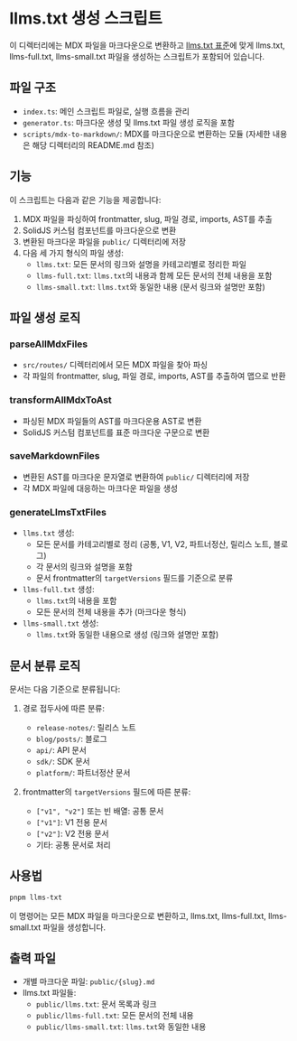 # llms.txt 생성 스크립트

이 디렉터리에는 MDX 파일을 마크다운으로 변환하고 [llms.txt 표준](https://llmstxt.org/)에 맞게 llms.txt, llms-full.txt, llms-small.txt 파일을 생성하는 스크립트가 포함되어 있습니다.

## 파일 구조

- `index.ts`: 메인 스크립트 파일로, 실행 흐름을 관리
- `generator.ts`: 마크다운 생성 및 llms.txt 파일 생성 로직을 포함
- `scripts/mdx-to-markdown/`: MDX를 마크다운으로 변환하는 모듈 (자세한 내용은 해당 디렉터리의 README.md 참조)

## 기능

이 스크립트는 다음과 같은 기능을 제공합니다:

1. MDX 파일을 파싱하여 frontmatter, slug, 파일 경로, imports, AST를 추출
2. SolidJS 커스텀 컴포넌트를 마크다운으로 변환
3. 변환된 마크다운 파일을 `public/` 디렉터리에 저장
4. 다음 세 가지 형식의 파일 생성:
   - `llms.txt`: 모든 문서의 링크와 설명을 카테고리별로 정리한 파일
   - `llms-full.txt`: `llms.txt`의 내용과 함께 모든 문서의 전체 내용을 포함
   - `llms-small.txt`: `llms.txt`와 동일한 내용 (문서 링크와 설명만 포함)

## 파일 생성 로직

### parseAllMdxFiles

- `src/routes/` 디렉터리에서 모든 MDX 파일을 찾아 파싱
- 각 파일의 frontmatter, slug, 파일 경로, imports, AST를 추출하여 맵으로 반환

### transformAllMdxToAst

- 파싱된 MDX 파일들의 AST를 마크다운용 AST로 변환
- SolidJS 커스텀 컴포넌트를 표준 마크다운 구문으로 변환

### saveMarkdownFiles

- 변환된 AST를 마크다운 문자열로 변환하여 `public/` 디렉터리에 저장
- 각 MDX 파일에 대응하는 마크다운 파일을 생성

### generateLlmsTxtFiles

- `llms.txt` 생성:
  - 모든 문서를 카테고리별로 정리 (공통, V1, V2, 파트너정산, 릴리스 노트, 블로그)
  - 각 문서의 링크와 설명을 포함
  - 문서 frontmatter의 `targetVersions` 필드를 기준으로 분류
- `llms-full.txt` 생성:
  - `llms.txt`의 내용을 포함
  - 모든 문서의 전체 내용을 추가 (마크다운 형식)
- `llms-small.txt` 생성:
  - `llms.txt`와 동일한 내용으로 생성 (링크와 설명만 포함)

## 문서 분류 로직

문서는 다음 기준으로 분류됩니다:

1. 경로 접두사에 따른 분류:

   - `release-notes/`: 릴리스 노트
   - `blog/posts/`: 블로그
   - `api/`: API 문서
   - `sdk/`: SDK 문서
   - `platform/`: 파트너정산 문서

2. frontmatter의 `targetVersions` 필드에 따른 분류:
   - `["v1", "v2"]` 또는 빈 배열: 공통 문서
   - `["v1"]`: V1 전용 문서
   - `["v2"]`: V2 전용 문서
   - 기타: 공통 문서로 처리

## 사용법

```bash
pnpm llms-txt
```

이 명령어는 모든 MDX 파일을 마크다운으로 변환하고, llms.txt, llms-full.txt, llms-small.txt 파일을 생성합니다.

## 출력 파일

- 개별 마크다운 파일: `public/{slug}.md`
- llms.txt 파일들:
  - `public/llms.txt`: 문서 목록과 링크
  - `public/llms-full.txt`: 모든 문서의 전체 내용
  - `public/llms-small.txt`: `llms.txt`와 동일한 내용

